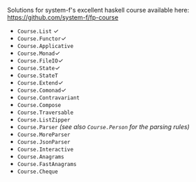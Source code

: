 Solutions for system-f's excellent haskell course available here: https://github.com/system-f/fp-course 

* `Course.List` ✓
* `Course.Functor`✓
* `Course.Applicative`
* `Course.Monad`✓
* `Course.FileIO`✓
* `Course.State`✓
* `Course.StateT`
* `Course.Extend`✓
* `Course.Comonad`✓
* `Course.Contravariant`
* `Course.Compose`
* `Course.Traversable`
* `Course.ListZipper`
* `Course.Parser` *(see also `Course.Person` for the parsing rules)*
* `Course.MoreParser`
* `Course.JsonParser`
* `Course.Interactive`
* `Course.Anagrams`
* `Course.FastAnagrams`
* `Course.Cheque`
